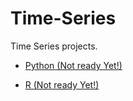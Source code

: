 # Time-Series
Time Series projects.

* [Python (Not ready Yet!) ](https://github.com/arqmain/Time-Series/tree/master/Python)

* [R (Not ready Yet!) ](https://github.com/arqmain/Time-Series/tree/master/R)
